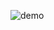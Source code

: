 ![demo](https://github.com/hipp0campus/50projects50days/blob/master/gifs/03_rotating_navigation.gif)
